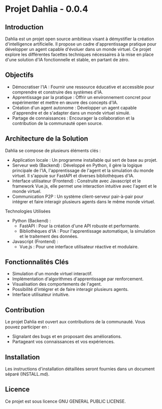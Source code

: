 # Projet Dahlia - 0.0.4

## Introduction

Dahlia est un projet open source ambitieux visant à démystifier la création d'intelligence artificielle. Il propose un cadre d'apprentissage pratique pour développer un agent capable d'évoluer dans un monde virtuel. Ce projet explore les différentes facettes techniques nécessaires à la mise en place d'une solution d'IA fonctionnelle et stable, en partant de zéro.

## Objectifs

- Démocratiser l'IA : Fournir une ressource éducative et accessible pour comprendre et construire des systèmes d'IA.
- Apprentissage par la pratique : Offrir un environnement concret pour expérimenter et mettre en œuvre des concepts d'IA.
- Création d'un agent autonome : Développer un agent capable d'apprendre et de s'adapter dans un monde virtuel simulé.
- Partage de connaissances : Encourager la collaboration et la contribution de la communauté open source.

## Architecture de la Solution

Dahlia se compose de plusieurs éléments clés :

- Application locale : Un programme installable qui sert de base au projet.
- Serveur web (Backend) : Développé en Python, il gère la logique principale de l'IA, l'apprentissage de l'agent et la simulation du monde virtuel. Il s'appuie sur FastAPI et diverses bibliothèques d'IA.
- Interface utilisateur (Frontend) : Construite avec Javascript et le framework Vue.js, elle permet une interaction intuitive avec l'agent et le monde virtuel.
- Communication P2P : Un système client-serveur pair-à-pair pour intégrer et faire interagir plusieurs agents dans le même monde virtuel.

Technologies Utilisées

- Python (Backend) :
    - FastAPI : Pour la création d'une API robuste et performante.
    - Bibliothèques d'IA : Pour l'apprentissage automatique, la simulation et le traitement des données.
- Javascript (Frontend) :
    - Vue.js : Pour une interface utilisateur réactive et modulaire.

## Fonctionnalités Clés

- Simulation d'un monde virtuel interactif.
- Implémentation d'algorithmes d'apprentissage par renforcement.
- Visualisation des comportements de l'agent.
- Possibilité d'intégrer et de faire interagir plusieurs agents.
- Interface utilisateur intuitive.

## Contribution

Le projet Dahlia est ouvert aux contributions de la communauté. Vous pouvez participer en :

- Signalant des bugs et en proposant des améliorations.
- Partageant vos connaissances et vos expériences.

## Installation

Les instructions d'installation détaillées seront fournies dans un document séparé (INSTALL.md).

## Licence

Ce projet est sous licence GNU GENERAL PUBLIC LICENSE.